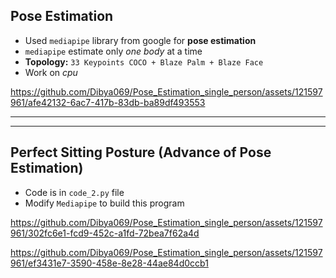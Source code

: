 ## Pose Estimation

- Used `mediapipe` library from google for **pose estimation**
- `mediapipe` estimate only *one body* at a time
- **Topology:** `33 Keypoints COCO + Blaze Palm + Blaze Face`
- Work on *cpu*

https://github.com/Dibya069/Pose_Estimation_single_person/assets/121597961/afe42132-6ac7-417b-83db-ba89df493553

***
***

## Perfect Sitting Posture (Advance of Pose Estimation)

- Code is in `code_2.py` file
- Modify `Mediapipe` to build this program

https://github.com/Dibya069/Pose_Estimation_single_person/assets/121597961/302fc6e1-fcd9-452c-a1fd-72bea7f62a4d



https://github.com/Dibya069/Pose_Estimation_single_person/assets/121597961/ef3431e7-3590-458e-8e28-44ae84d0ccb1

